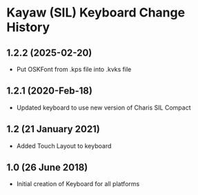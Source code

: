 Kayaw (SIL) Keyboard Change History
=======================

1.2.2 (2025-02-20)
------------------
* Put OSKFont from .kps file into .kvks file

1.2.1 (2020-Feb-18)
-------------------
* Updated keyboard to use new version of Charis SIL Compact

1.2 (21 January 2021)
-------------------
* Added Touch Layout to keyboard

1.0 (26 June 2018)
-------------------
* Initial creation of Keyboard for all platforms
